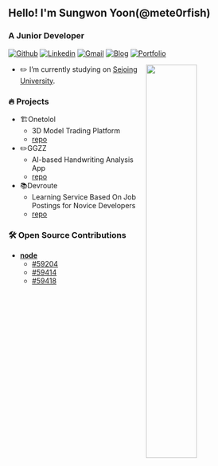 ## Hello! I'm Sungwon Yoon(@mete0rfish)
###  A Junior Developer

[![Github](https://img.shields.io/badge/-Github-000?style=flat&logo=Github&logoColor=white)](https://github.com/mete0rfish)
[![Linkedin](https://img.shields.io/badge/-LinkedIn-blue?style=flat&logo=Linkedin&logoColor=white)](https://www.linkedin.com/in/%EC%84%B1%EC%9B%90-%EC%9C%A4-4328aa292/)
[![Gmail](https://img.shields.io/badge/-Gmail-c14438?style=flat&logo=Gmail&logoColor=white)](mailto:sungwon326@naver.com)
[![Blog](https://img.shields.io/badge/-DevBlog-orange?style=flat&logoColor=white)](https://parvegoongame.tistory.com/)
[![Portfolio](https://img.shields.io/badge/Portfolio-yellow?style=flat)]()


<img width="45%" align="right" src="https://github.com/user-attachments/assets/af9c0493-e70d-46e4-a898-7e0b5228bd4b" />

- ✏️ I’m currently studying on [Sejoing University](http://sejong.ac.kr/).

### 🔥 Projects
- 🏗️Onetolol
  - 3D Model Trading Platform
  - [repo](https://github.com/likelion-onetool)
- ✏️GGZZ
  - AI-based Handwriting Analysis App
  - [repo](https://github.com/dog-feet-bird-feet/server)
- 📚Devroute
  - Learning Service Based On Job Postings for Novice Developers
  - [repo](https://github.com/ICT-Dev-Route)

### 🛠️ Open Source Contributions

- **[node](https://github.com/nodejs/node)**
  - [#59204](https://github.com/nodejs/node/pull/59204)
  - [#59414](https://github.com/nodejs/node/pull/59414)
  - [#59418](https://github.com/nodejs/node/pull/59418)
